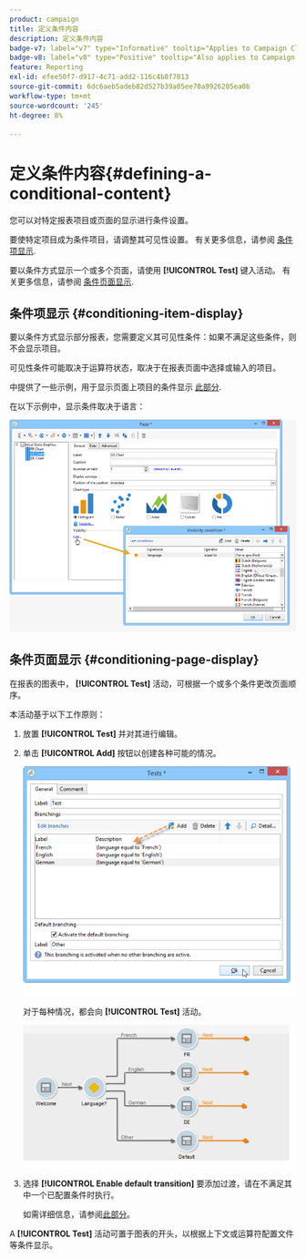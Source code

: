 ```yaml
---
product: campaign
title: 定义条件内容
description: 定义条件内容
badge-v7: label="v7" type="Informative" tooltip="Applies to Campaign Classic v7"
badge-v8: label="v8" type="Positive" tooltip="Also applies to Campaign v8"
feature: Reporting
exl-id: efee50f7-d917-4c71-add2-116c4b8f7013
source-git-commit: 6dc6aeb5adeb82d527b39a05ee70a9926205ea0b
workflow-type: tm+mt
source-wordcount: '245'
ht-degree: 8%

---
```


# 定义条件内容{#defining-a-conditional-content}



您可以对特定报表项目或页面的显示进行条件设置。

要使特定项目成为条件项目，请调整其可见性设置。 有关更多信息，请参阅 [条件项显示](#conditioning-item-display).

要以条件方式显示一个或多个页面，请使用 **[!UICONTROL Test]** 键入活动。 有关更多信息，请参阅 [条件页面显示](#conditioning-page-display).

## 条件项显示 {#conditioning-item-display}

要以条件方式显示部分报表，您需要定义其可见性条件：如果不满足这些条件，则不会显示项目。

可见性条件可能取决于运算符状态，取决于在报表页面中选择或输入的项目。

中提供了一些示例，用于显示页面上项目的条件显示 [此部分](../../web/using/form-rendering.md#defining-fields-conditional-display).

在以下示例中，显示条件取决于语言：

![](assets/reporting_display_condition.png)

## 条件页面显示 {#conditioning-page-display}

在报表的图表中， **[!UICONTROL Test]** 活动，可根据一个或多个条件更改页面顺序。

本活动基于以下工作原则：

1. 放置 **[!UICONTROL Test]** 并对其进行编辑。
1. 单击 **[!UICONTROL Add]** 按钮以创建各种可能的情况。

   ![](assets/reporting_test_sample.png)

   对于每种情况，都会向 **[!UICONTROL Test]** 活动。

   ![](assets/reporting_test_transitions.png)

1. 选择 **[!UICONTROL Enable default transition]** 要添加过渡，请在不满足其中一个已配置条件时执行。

   如需详细信息，请参阅[此部分](../../web/using/defining-web-forms-page-sequencing.md#conditional-page-display)。

A **[!UICONTROL Test]** 活动可置于图表的开头，以根据上下文或运算符配置文件等条件显示。
